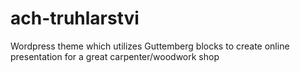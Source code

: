 # ach-truhlarstvi
Wordpress theme which utilizes Guttemberg blocks to create online presentation for a great carpenter/woodwork shop
